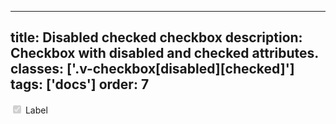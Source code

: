 <!--
 *              Copyright (c) 2025 Visa, Inc.
 *
 * Licensed under the Apache License, Version 2.0 (the "License");
 * you may not use this file except in compliance with the License.
 * You may obtain a copy of the License at
 *
 *         http://www.apache.org/licenses/LICENSE-2.0
 *
 * Unless required by applicable law or agreed to in writing, software
 * distributed under the License is distributed on an "AS IS" BASIS,
 * WITHOUT WARRANTIES OR CONDITIONS OF ANY KIND, either express or implied.
 * See the License for the specific language governing permissions and
 * limitations under the License.
 *
 -->
---
title: Disabled checked checkbox
description: Checkbox with disabled and checked attributes.
classes: ['.v-checkbox[disabled][checked]']
tags: ['docs']
order: 7
---

<div class="v-flex v-align-items-center v-gap-2">
  <input checked="" class="v-checkbox" disabled="" id="checkbox-disabled-checked" type="checkbox"/>
  <label class="v-label v-typography-label-large" for="checkbox-disabled-checked">
    Label
  </label>
</div>
